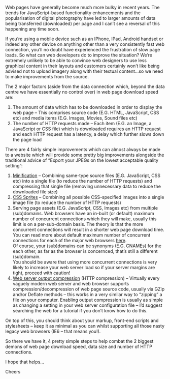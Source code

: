 <p>Web pages have generally become much more bulky in recent years. The trends for JavaScript-based functionality enhancements and the popularisation of digital photography have led to larger amounts of data being transferred (downloaded) per page and I can&#8217;t see a reversal of this happening any time soon.</p>
<p>If you&#8217;re using a mobile device such as an IPhone, IPad, Android handset or indeed any other device on anything other than a very consistently fast web connection, you&#8217;ll no doubt have experienced the frustration of slow page loads. So what can web developers do to improve the situation? We&#8217;re extremely unlikely to be able to convince web designers to use less graphical content in their layouts and customers certainly won&#8217;t like being advised not to upload imagery along with their textual content&#8230;so we need to make improvements from the source.</p>
<p>The 2 major factors (aside from the data connection which, beyond the data centre we have essentially no control over) in web page download speed are:</p>
<ol>
<li>The amount of data which has to be downloaded in order to display the web page &#8211; This comprises source code (E.G. HTML, JavaScript, CSS etc) and media items (E.G. Images, Movies, Sound files etc)</li>
<li>The number of HTTP requests made &#8211; Each item (E.G. an Image, a JavaScript or CSS file) which is downloaded requires an HTTP request and each HTTP request has a latency, a delay which further slows down the page load</li>
</ol>
<p>There are 4 fairly simple improvements which can almost always be made to a website which will provide some pretty big improvements alongside the traditional advice of &#8220;Export your JPEGs on the lowest acceptable quality setting&#8221;:</p>
<ol>
<li><a href="http://code.google.com/p/minify/" target="_blank">Minification</a> &#8211; Combining same-type source files (E.G. JavaScript, CSS etc) into a single file (to reduce the number of HTTP requests) and compressing that single file (removing unnecessary data to reduce the downloaded file size)</li>
<li><a href="//thedotproduct.org/a-simple-example-of-css-sprites/" target="_blank">CSS Sprites</a> &#8211; Combining all possible CSS-specified images into a single image file (to reduce the number of HTTP requests)</li>
<li>Serving page assets (E.G. JavaScript, CSS, Images etc) from multiple (sub)domains. Web browsers have an in-built (or default) maximum number of concurrent connections which they will make, usually this limit is on a per-sub-domain basis. The theory is that the more concurrent connections will result in a shorter web page download time. You can read more about default maximum number of concurrent connections for each of the major web browsers <a href="http://www.stevesouders.com/blog/2008/03/20/roundup-on-parallel-connections/" target="_blank">here</a>.<br />
Of course, your (sub)domains can be synonyms (E.G. CNAMEs) for the each other, as far as the browser is concernced, that&#8217;s still a different (sub)domain.<br />
You should be aware that using more concurrent connections is very likely to increase your web server load so if your server margins are tight, proceed with caution!</li>
<li><a href="http://en.wikipedia.org/wiki/HTTP_compression" target="_blank">Web server output compression</a> (HTTP compression) &#8211; Virtually every vaguely modern web server and web browser supports compression/decompression of web page source code, usually via GZip and/or Deflate methods &#8211; this works in a very similar way to &#8220;zipping&#8221; a file on your computer. Enabling output compression is usually as simple as changing a setting in your web server configuration file &#8211; I&#8217;d suggest searching the web for a tutorial if you don&#8217;t know how to do this.</li>
</ol>
<p>On top of this, you should think about your markup, front-end scripts and stylesheets &#8211; keep it as minimal as you can whilst supporting all those nasty legacy web browsers (IE6 &#8211; that means you!).</p>
<p>So there we have it, 4 pretty simple steps to help combat the 2 biggest demons of web page download speed, data size and number of HTTP connections.</p>
<p>I hope that helps&#8230;</p>
<p>Cheers</p>